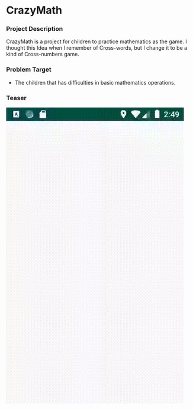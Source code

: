 # CrazyMath

### Project Description 
CrazyMath is a project for children to practice mathematics as the game. I thought this Idea when I remember of Cross-words, but I change it to be a kind of Cross-numbers game.

### Problem Target
- The children that has difficulties in basic mathematics operations.

### Teaser

![CrazyMath teaser](img/teaser.gif)